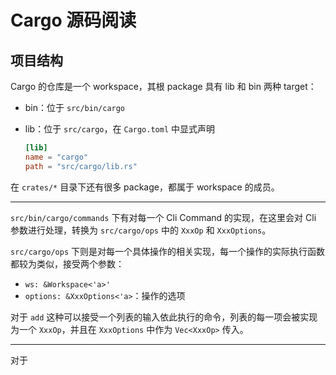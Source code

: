 # Cargo 源码阅读

## 项目结构

Cargo 的仓库是一个 workspace，其根 package 具有 lib 和 bin 两种 target：

- bin：位于 `src/bin/cargo`

- lib：位于 `src/cargo`，在 `Cargo.toml` 中显式声明

    ```toml
    [lib]
    name = "cargo"
    path = "src/cargo/lib.rs"
    ```

在 `crates/*` 目录下还有很多 package，都属于 workspace 的成员。

---

`src/bin/cargo/commands` 下有对每一个 Cli Command 的实现，在这里会对 Cli 参数进行处理，转换为 `src/cargo/ops` 中的 `XxxOp` 和 `XxxOptions`。

`src/cargo/ops` 下则是对每一个具体操作的相关实现，每一个操作的实际执行函数都较为类似，接受两个参数：

- `ws: &Workspace<'a>'`
- `options: &XxxOptions<'a>`：操作的选项

对于 `add` 这种可以接受一个列表的输入依此执行的命令，列表的每一项会被实现为一个 `XxxOp`，并且在 `XxxOptions` 中作为 `Vec<XxxOp>` 传入。

---

对于